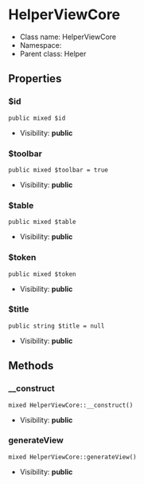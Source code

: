 HelperViewCore
===============






* Class name: HelperViewCore
* Namespace: 
* Parent class: Helper





Properties
----------


### $id

    public mixed $id





* Visibility: **public**


### $toolbar

    public mixed $toolbar = true





* Visibility: **public**


### $table

    public mixed $table





* Visibility: **public**


### $token

    public mixed $token





* Visibility: **public**


### $title

    public string $title = null





* Visibility: **public**


Methods
-------


### __construct

    mixed HelperViewCore::__construct()





* Visibility: **public**




### generateView

    mixed HelperViewCore::generateView()





* Visibility: **public**



